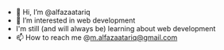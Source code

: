 - 👋 Hi, I’m @alfazaatariq
- 👀 I’m interested in web development
- I'm still (and will always be) learning about web development
- 📫 How to reach me @m.alfazaatariq@gmail.com

<!---
alfazaatariq/alfazaatariq is a ✨ special ✨ repository because its `README.md` (this file) appears on your GitHub profile.
You can click the Preview link to take a look at your changes.
--->
